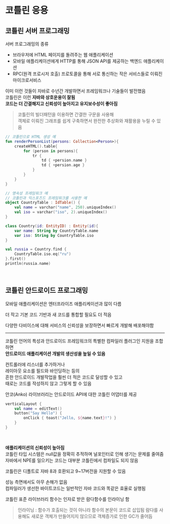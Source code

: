 ﻿# 코틀린 응용

## 코틀린 서버 프로그래밍
서버 프로그래밍의 종류
- 브라우저에 HTML 페이지를 돌려주는 웹 애플리케이션
- 모바일 애플리케이션에게 HTTP를 통해 JSON API를 제공하는 백엔드 애플리케이션
- RPC(원격 프로시저 호출) 프로토콜을 통해 서로 통신하는 작은 서비스들로 이뤄진 마이크로서비스

이미 이런 것들이 자바로 수년간 개발하면서 프레임워크나 기술들이 발전했음<br>
코틀린은 이런 **자바와 상호운용이 잘됨**<br>
**코드는 더 간결해지고 신뢰성이 높아지고 유지보수성이 좋아짐**

> 코틀린의 빌더패턴을 이용하면 간결한 구문을 사용해<br>
객체로 이뤄진 그래프를 쉽게 구축하면서 완전한 추상화와 재활용을 누릴 수 있음

```kotlin
// 코틀린으로 HTML 생성 예
fun renderPersonList(persons: Collection<Person>){
    createHTML().table{
        for (person in persons){
            tr {
                td { +persion.name }
                td { +persion.age }
            }
        }
    }
}
```

```kotlin
// 영속성 프레임워크 예
// 코틀린과 익스포즈드 프레임워크를 사용한 예
object CountryTable : IdTable() {
    val name = varchar("name", 250).uniqueIndex()
    val iso = varchar("iso", 2).uniqueIndex()
}

class Country(id: EntityID) : Entity(id){
    var name: String by CountryTable.name
    var iso: String by CountryTable.iso
}

val russia = Country.find {
    CountryTable.iso.eq("ru")
}.first()
println(russia.name)
```

<br>

## 코틀린 안드로이드 프로그래밍

모바일 애플리케이션은 엔터프라이즈 애플리케이션과 많이 다름

더 작고 기본 코드 기반과 새 코드를 통합할 필요도 더 적음

다양한 다비이스에 대해 서비스의 신뢰성을 보장하면서 빠르게 개발해 배포해야함

---
코틀린 언어의 특성과 안드로이드 프레임워크의 특별한 컴파일러 플러그인 지원을 조합하면<br>
**안드로이드 애플리케이션 개발의 생산성을 높일 수 있음**

컨트롤러에 리스너를 추가하거나<br>
레이아웃 요소를 필드와 바인딩하는 등의 <br>
흔한 안드로이드 개발작업을 훨씬 더 적은 코드로 달성할 수 있고<br>
때로는 코드를 작성하지 않고 그렇게 할 수 있음

안코(Anko) 라이브러리는 안드로이드 API에 대한 코틀린 어댑터를 제공

```kotlin
verticalLayout {
    val name = editText()
    button("Say Hello") {
        onClick { toast("Jello, ${name.text}!") }
    }
}
```

<br>

**애플리케이션의 신뢰성이 높아짐**<br>
코틀린 타입 시스템은 null값을 정확히 추적하며 널포인터로 인해 생기는 문제를 줄여줌<br>
자바에서 NPE를 일으키는 코드는 대부분 코틀린에서 컴파일도 되지 않음

코틀린은 디폴트로 자바 8과 호환되고 9~17버전을 지원할 수 있음

성능 측면에서도 아무 손해가 없음<br>
컴파일러가 생선한 바이트코드는 일반적인 자바 코드와 똑같은 효율로 실행됨

코틀린 표준 라이브러리 함수는 인자로 받은 람다함수를 인라이닝 함
> 인라이닝 : 함수가 호출되는 것이 아니라 함수의 본문이 코드로 삽입됨
람다를 사용해도 새로운 객체가 만들어지지 않으므로 객체증가로 인한 GC가 줄어듬
